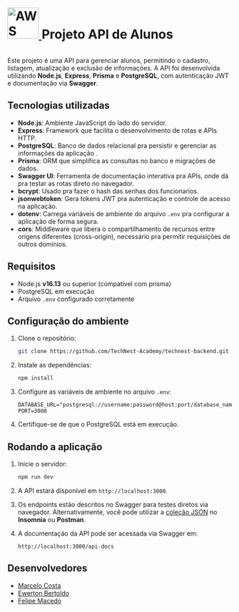 <div style="display: flex; justify-content: space-between; align-items: center;">
  <div align="left">
    <h1>
      <a href="https://freeimage.host/i/2KsWCRR">
        <img src="https://iili.io/2KsWCRR.md.png" alt="AWS Logo" width="70px"/>
      </a>
      Projeto API de Alunos
    </h1>
  </div>
</div>

Este projeto é uma API para gerenciar alunos, permitindo o cadastro, listagem, atualização e exclusão de informações. A API foi desenvolvida utilizando **Node.js**, **Express**, **Prisma** e **PostgreSQL**, com autenticação JWT e documentação via **Swagger**.


## Tecnologias utilizadas

- **Node.js**: Ambiente JavaScript do lado do servidor.
- **Express**: Framework que facilita o desenvolvimento de rotas e APIs HTTP.
- **PostgreSQL**: Banco de dados relacional pra persistir e gerenciar as informações da aplicação .
- **Prisma**: ORM que simplifica as consultas no banco e migrações de dados.
- **Swagger UI**: Ferramenta de documentação interativa pra APIs, onde dá pra testar as rotas direto no navegador.
- **bcrypt**: Usado pra fazer o hash das senhas dos funcionarios.
- **jsonwebtoken**: Gera tokens JWT pra autenticação e controle de acesso na aplicação.
- **dotenv**: Carrega variáveis de ambiente do arquivo `.env` pra configurar a aplicação de forma segura.
- **cors**: Middleware que libera o compartilhamento de recursos entre origens diferentes (cross-origin), necessário pra permitir requisições de outros domínios.


## Requisitos

- Node.js **v16.13** ou superior (compativel com prisma)
- PostgreSQL em execução
- Arquivo `.env` configurado corretamente

## Configuração do ambiente

1. Clone o repositório:

    ```bash
    git clone https://github.com/TechNest-Academy/technest-backend.git
    ```

2. Instale as dependências:

    ```bash
    npm install
    ```

3. Configure as variáveis de ambiente no arquivo `.env`:

    ```env
    DATABASE_URL="postgresql://username:password@host:port/database_name"
    PORT=3000
    ```

4. Certifique-se de que o PostgreSQL está em execução.

## Rodando a aplicação

1. Inicie o servidor:

    ```bash
    npm run dev
    ```

2. A API estará disponível em `http://localhost:3000`.

3. Os endpoints estão descritos no Swagger para testes diretos via navegador. Alternativamente, você pode utilizar a [coleção JSON](https://github.com/TechNest-Academy/technest-backend/blob/docs/routes-json/docs/insomnia_collection.json) no **Insomnia** ou **Postman**.

4. A documentação da API pode ser acessada via Swagger em:

    ```
    http://localhost:3000/api-docs
    ```


## Desenvolvedores

- [Marcelo Costa](https://github.com/159753marcelo)
- [Ewerton Bertoldo](https://github.com/EwertonRafael)
- [Felipe Macedo](https://github.com/felipemacedo1)
